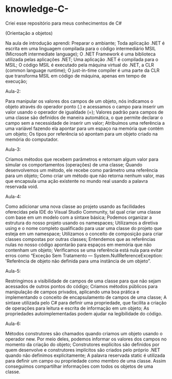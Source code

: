 # knowledge-C-
Criei esse repositório para meus conhecimentos de C#

(Orientação a objetos)

Na aula de introdução aprendi:
Preparar o ambiante;
Toda aplicação .NET é escrita em uma linguagem compilada para o código intermediário MSIL (Microsoft intermediate language);
O .NET Framework é uma biblioteca utilizada pelas aplicações .NET;
Uma aplicação .NET é compilada para o MSIL;
O código MSIL é executado pela máquina virtual do .NET, a CLR (common language runtime);
O just-in-time compiler é uma parte da CLR que transforma MSIL em código de máquina, apenas em tempo de execução;


Aula-2:

Para manipular os valores dos campos de um objeto, nós indicamos o objeto através do operador ponto (.) e acessamos o campo para inserir um valor usando o operador de igualdade (=);
Valores padrão para campos de uma classe são definidos de maneira automática, o que permite declarar o campo sem a necessidade de inserir um valor;
Atribuímos uma referência a uma variável fazendo ela apontar para um espaço na memória que contém um objeto;
Os tipos por referência só apontam para um objeto criado na memória do computador.

Aula-3:

Criamos métodos que recebem parâmetros e retornam algum valor para simular os comportamentos (operações) de uma classe;
Quando desenvolvemos um método, ele recebe como parâmetro uma referência para um objeto;
Como criar um método que não retorna nenhum valor, mas que encapsula uma ação existente no mundo real usando a palavra reservada void.

Aula-4:

Como adicionar uma nova classe ao projeto usando as facilidades oferecidas pela IDE do Visual Studio Community, tal qual criar uma classe com base em um modelo com a sintaxe básica;
Podemos organizar a estrutura do nosso projeto usando os namespaces;
Utilizamos a diretiva using e o nome completo qualificado para usar uma classe do projeto que esteja em um namespace;
Utilizamos o conceito de composição para criar classes compostas por outras classes;
Entendemos que as referências nulas no nosso código apontarão para espaços em memória que não contenham um objeto;
Verificamos se uma referência está nula para evitar erros como “Exceção Sem Tratamento — System.NullReferenceException: 'Referência de objeto não definida para uma instância de um objeto”.

Aula-5:

Restringimos a visibilidade de campos de uma classe para que não sejam acessados de outros pontos do código;
Criamos métodos públicos para manipulação de campos privados, aplicando uma boa prática e implementando o conceito de encapsulamento de campos de uma classe;
A sintaxe utilizada pelo C# para definir uma propriedade, que facilita a criação de operações para leitura e escrita de informação em um objeto;
As propriedades autoimplementadas podem ajudar na legibilidade do código.

Aula-6:

Métodos construtores são chamados quando criamos um objeto usando o operador new. Por meio deles, podemos informar os valores dos campos no momento da criação do objeto;
Construtores explícitos são definidos por quem desenvolve e construtores implícitos são criados pelo próprio .NET quando não definimos explicitamente;
A palavra reservada static é utilizada para definir um campo ou propriedade como membro de uma classe. Assim conseguimos compartilhar informações com todos os objetos de uma classe.

